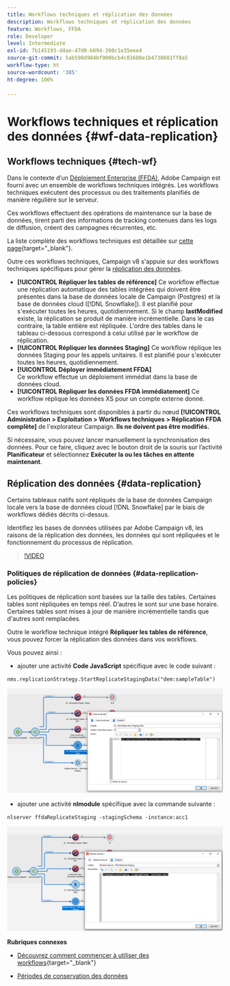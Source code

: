 ```yaml
---
title: Workflows techniques et réplication des données
description: Workflows techniques et réplication des données
feature: Workflows, FFDA
role: Developer
level: Intermediate
exl-id: 7b145193-d4ae-47d0-b694-398c1e35eee4
source-git-commit: 5ab598d904bf900bcb4c01680e1b4730881ff8a5
workflow-type: ht
source-wordcount: '385'
ht-degree: 100%

---
```


# Workflows techniques et réplication des données {#wf-data-replication}

## Workflows techniques {#tech-wf}

Dans le contexte d’un [Déploiement Enterprise (FFDA)](enterprise-deployment.md), Adobe Campaign est fourni avec un ensemble de workflows techniques intégrés. Les workflows techniques exécutent des processus ou des traitements planifiés de manière régulière sur le serveur.

Ces workflows effectuent des opérations de maintenance sur la base de données, tirent parti des informations de tracking contenues dans les logs de diffusion, créent des campagnes récurrentes, etc.

La liste complète des workflows techniques est détaillée sur [cette page](https://experienceleague.adobe.com/docs/campaign/automation/workflows/introduction/wf-type/technical-workflows.html?lang=fr){target="_blank"}.

Outre ces workflows techniques, Campaign v8 s&#39;appuie sur des workflows techniques spécifiques pour gérer la [réplication des données](#data-replication).

* **[!UICONTROL Répliquer les tables de référence]**
Ce workflow effectue une réplication automatique des tables intégrées qui doivent être présentes dans la base de données locale de Campaign (Postgres) et la base de données cloud ([!DNL Snowflake]). Il est planifié pour s&#39;exécuter toutes les heures, quotidiennement. Si le champ **lastModified** existe, la réplication se produit de manière incrémentielle. Dans le cas contraire, la table entière est répliquée. L&#39;ordre des tables dans le tableau ci-dessous correspond à celui utilisé par le workflow de réplication.
* **[!UICONTROL Répliquer les données Staging]**
Ce workflow réplique les données Staging pour les appels unitaires. Il est planifié pour s&#39;exécuter toutes les heures, quotidiennement.
* **[!UICONTROL Déployer immédiatement FFDA]**\
  Ce workflow effectue un déploiement immédiat dans la base de données cloud.
* **[!UICONTROL Répliquer les données FFDA immédiatement]**
Ce workflow réplique les données XS pour un compte externe donné.

Ces workflows techniques sont disponibles à partir du nœud **[!UICONTROL Administration > Exploitation > Workflows techniques > Réplication FFDA complète]** de l&#39;explorateur Campaign. **Ils ne doivent pas être modifiés.**

Si nécessaire, vous pouvez lancer manuellement la synchronisation des données. Pour ce faire, cliquez avec le bouton droit de la souris sur l’activité **Planificateur** et sélectionnez **Exécuter la ou les tâches en attente maintenant**.

## Réplication des données {#data-replication}

Certains tableaux natifs sont répliqués de la base de données Campaign locale vers la base de données cloud [!DNL Snowflake] par le biais de workflows dédiés décrits ci-dessus.

Identifiez les bases de données utilisées par Adobe Campaign v8, les raisons de la réplication des données, les données qui sont répliquées et le fonctionnement du processus de réplication.

>[!VIDEO](https://video.tv.adobe.com/v/334460?quality=12)


### Politiques de réplication de données {#data-replication-policies}

Les politiques de réplication sont basées sur la taille des tables. Certaines tables sont répliquées en temps réel. D’autres le sont sur une base horaire. Certaines tables sont mises à jour de manière incrémentielle tandis que d&#39;autres sont remplacées.

Outre le workflow technique intégré **Répliquer les tables de référence**, vous pouvez forcer la réplication des données dans vos workflows.

Vous pouvez ainsi :

* ajouter une activité **Code JavaScript** spécifique avec le code suivant :

```
nms.replicationStrategy.StartReplicateStagingData("dem:sampleTable")
```

![](assets/jscode.png)


* ajouter une activité **nlmodule** spécifique avec la commande suivante :

```
nlserver ffdaReplicateStaging -stagingSchema -instance:acc1
```

![](assets/nlmodule.png)


**Rubriques connexes**

* [Découvrez comment commencer à utiliser des workflows](https://experienceleague.adobe.com/docs/campaign/automation/workflows/introduction/about-workflows.html?lang=fr){target="_blank"}

* [Périodes de conservation des données](../dev/datamodel-best-practices.md#data-retention)
